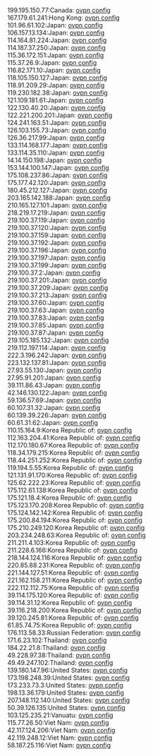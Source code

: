 199.195.150.77:Canada: [ovpn config](vpn/199_195_150_77.ovpn)  
167.179.61.241:Hong Kong: [ovpn config](vpn/167_179_61_241.ovpn)  
101.96.61.102:Japan: [ovpn config](vpn/101_96_61_102.ovpn)  
106.157.13.134:Japan: [ovpn config](vpn/106_157_13_134.ovpn)  
114.164.81.224:Japan: [ovpn config](vpn/114_164_81_224.ovpn)  
114.187.37.250:Japan: [ovpn config](vpn/114_187_37_250.ovpn)  
115.36.172.151:Japan: [ovpn config](vpn/115_36_172_151.ovpn)  
115.37.26.9:Japan: [ovpn config](vpn/115_37_26_9.ovpn)  
116.82.171.10:Japan: [ovpn config](vpn/116_82_171_10.ovpn)  
118.105.150.127:Japan: [ovpn config](vpn/118_105_150_127.ovpn)  
118.91.209.29:Japan: [ovpn config](vpn/118_91_209_29.ovpn)  
119.230.182.38:Japan: [ovpn config](vpn/119_230_182_38.ovpn)  
121.109.181.61:Japan: [ovpn config](vpn/121_109_181_61.ovpn)  
122.130.40.20:Japan: [ovpn config](vpn/122_130_40_20.ovpn)  
122.221.200.201:Japan: [ovpn config](vpn/122_221_200_201.ovpn)  
124.241.163.51:Japan: [ovpn config](vpn/124_241_163_51.ovpn)  
126.103.155.73:Japan: [ovpn config](vpn/126_103_155_73.ovpn)  
126.36.217.99:Japan: [ovpn config](vpn/126_36_217_99.ovpn)  
133.114.168.177:Japan: [ovpn config](vpn/133_114_168_177.ovpn)  
133.114.35.110:Japan: [ovpn config](vpn/133_114_35_110.ovpn)  
14.14.150.198:Japan: [ovpn config](vpn/14_14_150_198.ovpn)  
153.144.100.147:Japan: [ovpn config](vpn/153_144_100_147.ovpn)  
175.108.237.86:Japan: [ovpn config](vpn/175_108_237_86.ovpn)  
175.177.42.120:Japan: [ovpn config](vpn/175_177_42_120.ovpn)  
180.45.212.127:Japan: [ovpn config](vpn/180_45_212_127.ovpn)  
203.165.142.188:Japan: [ovpn config](vpn/203_165_142_188.ovpn)  
210.165.127.101:Japan: [ovpn config](vpn/210_165_127_101.ovpn)  
218.219.17.219:Japan: [ovpn config](vpn/218_219_17_219.ovpn)  
219.100.37.119:Japan: [ovpn config](vpn/219_100_37_119.ovpn)  
219.100.37.120:Japan: [ovpn config](vpn/219_100_37_120.ovpn)  
219.100.37.159:Japan: [ovpn config](vpn/219_100_37_159.ovpn)  
219.100.37.192:Japan: [ovpn config](vpn/219_100_37_192.ovpn)  
219.100.37.196:Japan: [ovpn config](vpn/219_100_37_196.ovpn)  
219.100.37.197:Japan: [ovpn config](vpn/219_100_37_197.ovpn)  
219.100.37.199:Japan: [ovpn config](vpn/219_100_37_199.ovpn)  
219.100.37.2:Japan: [ovpn config](vpn/219_100_37_2.ovpn)  
219.100.37.201:Japan: [ovpn config](vpn/219_100_37_201.ovpn)  
219.100.37.209:Japan: [ovpn config](vpn/219_100_37_209.ovpn)  
219.100.37.213:Japan: [ovpn config](vpn/219_100_37_213.ovpn)  
219.100.37.60:Japan: [ovpn config](vpn/219_100_37_60.ovpn)  
219.100.37.63:Japan: [ovpn config](vpn/219_100_37_63.ovpn)  
219.100.37.83:Japan: [ovpn config](vpn/219_100_37_83.ovpn)  
219.100.37.85:Japan: [ovpn config](vpn/219_100_37_85.ovpn)  
219.100.37.87:Japan: [ovpn config](vpn/219_100_37_87.ovpn)  
219.105.185.132:Japan: [ovpn config](vpn/219_105_185_132.ovpn)  
219.112.197.114:Japan: [ovpn config](vpn/219_112_197_114.ovpn)  
222.3.196.242:Japan: [ovpn config](vpn/222_3_196_242.ovpn)  
223.132.137.81:Japan: [ovpn config](vpn/223_132_137_81.ovpn)  
27.93.55.130:Japan: [ovpn config](vpn/27_93_55_130.ovpn)  
27.95.91.201:Japan: [ovpn config](vpn/27_95_91_201.ovpn)  
39.111.86.43:Japan: [ovpn config](vpn/39_111_86_43.ovpn)  
42.146.130.122:Japan: [ovpn config](vpn/42_146_130_122.ovpn)  
59.136.57.69:Japan: [ovpn config](vpn/59_136_57_69.ovpn)  
60.107.31.32:Japan: [ovpn config](vpn/60_107_31_32.ovpn)  
60.139.39.226:Japan: [ovpn config](vpn/60_139_39_226.ovpn)  
60.61.31.62:Japan: [ovpn config](vpn/60_61_31_62.ovpn)  
110.15.164.9:Korea Republic of: [ovpn config](vpn/110_15_164_9.ovpn)  
112.163.204.41:Korea Republic of: [ovpn config](vpn/112_163_204_41.ovpn)  
112.170.180.67:Korea Republic of: [ovpn config](vpn/112_170_180_67.ovpn)  
118.34.179.215:Korea Republic of: [ovpn config](vpn/118_34_179_215.ovpn)  
118.44.251.252:Korea Republic of: [ovpn config](vpn/118_44_251_252.ovpn)  
119.194.5.55:Korea Republic of: [ovpn config](vpn/119_194_5_55.ovpn)  
121.131.91.170:Korea Republic of: [ovpn config](vpn/121_131_91_170.ovpn)  
125.62.222.23:Korea Republic of: [ovpn config](vpn/125_62_222_23.ovpn)  
175.112.61.138:Korea Republic of: [ovpn config](vpn/175_112_61_138.ovpn)  
175.121.18.4:Korea Republic of: [ovpn config](vpn/175_121_18_4.ovpn)  
175.123.170.208:Korea Republic of: [ovpn config](vpn/175_123_170_208.ovpn)  
175.124.142.142:Korea Republic of: [ovpn config](vpn/175_124_142_142.ovpn)  
175.200.84.194:Korea Republic of: [ovpn config](vpn/175_200_84_194.ovpn)  
175.210.249.120:Korea Republic of: [ovpn config](vpn/175_210_249_120.ovpn)  
203.234.248.63:Korea Republic of: [ovpn config](vpn/203_234_248_63.ovpn)  
211.211.4.103:Korea Republic of: [ovpn config](vpn/211_211_4_103.ovpn)  
211.228.6.166:Korea Republic of: [ovpn config](vpn/211_228_6_166.ovpn)  
218.144.124.116:Korea Republic of: [ovpn config](vpn/218_144_124_116.ovpn)  
220.85.88.231:Korea Republic of: [ovpn config](vpn/220_85_88_231.ovpn)  
221.144.127.51:Korea Republic of: [ovpn config](vpn/221_144_127_51.ovpn)  
221.162.158.211:Korea Republic of: [ovpn config](vpn/221_162_158_211.ovpn)  
222.112.112.75:Korea Republic of: [ovpn config](vpn/222_112_112_75.ovpn)  
39.114.175.120:Korea Republic of: [ovpn config](vpn/39_114_175_120.ovpn)  
39.114.31.12:Korea Republic of: [ovpn config](vpn/39_114_31_12.ovpn)  
39.116.218.200:Korea Republic of: [ovpn config](vpn/39_116_218_200.ovpn)  
39.120.245.81:Korea Republic of: [ovpn config](vpn/39_120_245_81.ovpn)  
61.85.74.75:Korea Republic of: [ovpn config](vpn/61_85_74_75.ovpn)  
176.113.58.33:Russian Federation: [ovpn config](vpn/176_113_58_33.ovpn)  
171.6.23.102:Thailand: [ovpn config](vpn/171_6_23_102.ovpn)  
184.22.21.8:Thailand: [ovpn config](vpn/184_22_21_8.ovpn)  
49.228.97.38:Thailand: [ovpn config](vpn/49_228_97_38.ovpn)  
49.49.247.102:Thailand: [ovpn config](vpn/49_49_247_102.ovpn)  
139.180.147.96:United States: [ovpn config](vpn/139_180_147_96.ovpn)  
173.198.248.39:United States: [ovpn config](vpn/173_198_248_39.ovpn)  
173.233.73.3:United States: [ovpn config](vpn/173_233_73_3.ovpn)  
198.13.36.179:United States: [ovpn config](vpn/198_13_36_179.ovpn)  
207.148.112.140:United States: [ovpn config](vpn/207_148_112_140.ovpn)  
50.39.126.135:United States: [ovpn config](vpn/50_39_126_135.ovpn)  
103.125.235.21:Vanuatu: [ovpn config](vpn/103_125_235_21.ovpn)  
115.77.26.50:Viet Nam: [ovpn config](vpn/115_77_26_50.ovpn)  
42.117.124.206:Viet Nam: [ovpn config](vpn/42_117_124_206.ovpn)  
42.119.248.12:Viet Nam: [ovpn config](vpn/42_119_248_12.ovpn)  
58.187.25.116:Viet Nam: [ovpn config](vpn/58_187_25_116.ovpn)  
